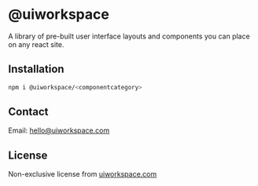 # @uiworkspace

A library of pre-built user interface layouts and components you can place on any react site.

## Installation

```bash
npm i @uiworkspace/<componentcategory>
```

## Contact

Email: [hello@uiworkspace.com](mailto:hello@uiworkspace.com)

## License

Non-exclusive license from [uiworkspace.com](https://uiworkspace.com)
